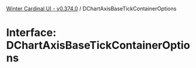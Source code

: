 [Winter Cardinal UI - v0.374.0](../index.md) / DChartAxisBaseTickContainerOptions

# Interface: DChartAxisBaseTickContainerOptions
